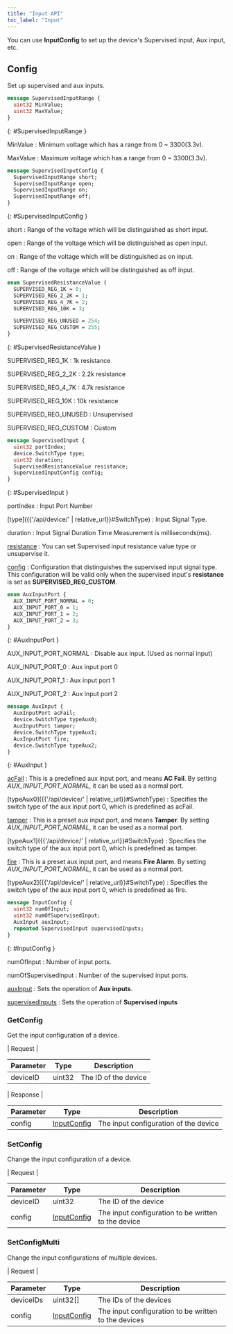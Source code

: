 ```yaml
---
title: "Input API"
toc_label: "Input"  
---
```


You can use __InputConfig__ to set up the device's Supervised input, Aux input, etc.

## Config

Set up supervised and aux inputs.

```protobuf
message SupervisedInputRange {
  uint32 MinValue;
  uint32 MaxValue;
}
```
{: #SupervisedInputRange }

MinValue
: Minimum voltage which has a range from 0 ~ 3300(3.3v). 

MaxValue
: Maximum voltage which has a range from 0 ~ 3300(3.3v). 

```protobuf
message SupervisedInputConfig {
  SupervisedInputRange short;
  SupervisedInputRange open;
  SupervisedInputRange on;
  SupervisedInputRange off;
}
```
{: #SupervisedInputConfig }

short
: Range of the voltage which will be distinguished as short input.

open
: Range of the voltage which will be distinguished as open input.

on
: Range of the voltage which will be distinguished as on input.

off
: Range of the voltage which will be distinguished as off input.

```protobuf
enum SupervisedResistanceValue {
  SUPERVISED_REG_1K = 0;
  SUPERVISED_REG_2_2K = 1;
  SUPERVISED_REG_4_7K = 2;
  SUPERVISED_REG_10K = 3;

  SUPERVISED_REG_UNUSED = 254;
  SUPERVISED_REG_CUSTOM = 255;
}
```
{: #SupervisedResistanceValue }

SUPERVISED_REG_1K
: 1k resistance

SUPERVISED_REG_2_2K
: 2.2k resistance

SUPERVISED_REG_4_7K
: 4.7k resistance

SUPERVISED_REG_10K
:	10k resistance

SUPERVISED_REG_UNUSED
: Unsupervised

SUPERVISED_REG_CUSTOM
: Custom

```protobuf
message SupervisedInput {
  uint32 portIndex;
  device.SwitchType type;
  uint32 duration;
  SupervisedResistanceValue resistance;
  SupervisedInputConfig config;
}
```
{: #SupervisedInput }

portIndex
: Input Port Number

[type]({{'/api/device/' | relative_url}}#SwitchType)
: Input Signal Type.

duration
: Input Signal Duration Time Measurement is milliseconds(ms).

[resistance](#SupervisedResistanceValue)
: You can set Supervised input resistance value type or unsupervise it.

[config](#SupervisedInputConfig)
: Configuration that distinguishes the supervised input signal type. This configuration will be valid only when the supervised input's __resistance__ is set as __SUPERVISED_REG_CUSTOM__.


```protobuf
enum AuxInputPort {
  AUX_INPUT_PORT_NORMAL = 0;
  AUX_INPUT_PORT_0 = 1;
  AUX_INPUT_PORT_1 = 2;
  AUX_INPUT_PORT_2 = 3;
}
```
{: #AuxInputPort }

AUX_INPUT_PORT_NORMAL
: Disable aux input. (Used as normal input)

AUX_INPUT_PORT_0
: Aux input port 0

AUX_INPUT_PORT_1
: Aux input port 1

AUX_INPUT_PORT_2
: Aux input port 2

```protobuf
message AuxInput {
  AuxInputPort acFail;
  device.SwitchType typeAux0;
  AuxInputPort tamper;
  device.SwitchType typeAux1;
  AuxInputPort fire;
  device.SwitchType typeAux2;
}
```
{: #AuxInput }

[acFail](#AuxInputPort)
: This is a predefined aux input port, and means __AC Fail__. By setting _AUX_INPUT_PORT_NORMAL_, it can be used as a normal port.

[typeAux0]({{'/api/device/' | relative_url}}#SwitchType)
: Specifies the switch type of the aux input port 0, which is predefined as acFail.

[tamper](#AuxInputPort)
: This is a preset aux input port, and means __Tamper__. By setting _AUX_INPUT_PORT_NORMAL_, it can be used as a normal port.

[typeAux1]({{'/api/device/' | relative_url}}#SwitchType)
: Specifies the switch type of the aux input port 0, which is predefined as tamper.

[fire](#AuxInputPort)
: This is a preset aux input port, and means __Fire Alarm__. By setting _AUX_INPUT_PORT_NORMAL_, it can be used as a normal port.

[typeAux2]({{'/api/device/' | relative_url}}#SwitchType)
: Specifies the switch type of the aux input port 0, which is predefined as fire.

```protobuf
message InputConfig {
  uint32 numOfInput;
  uint32 numOfSupervisedInput;
  AuxInput auxInput;
  repeated SupervisedInput supervisedInputs;
}
```
{: #InputConfig }

numOfInput
: Number of input ports.

numOfSupervisedInput
: Number of the supervised input ports.

[auxInput](#AuxInput)
: Sets the operation of __Aux inputs__.

[supervisedInputs](#SupervisedInput)
: Sets the operation of __Supervised inputs__


### GetConfig

Get the input configuration of a device.

| Request |

| Parameter | Type | Description |
| --------- | ---- | ----------- |
| deviceID | uint32 | The ID of the device |

| Response |

| Parameter | Type | Description |
| --------- | ---- | ----------- |
| config | [InputConfig](#InputConfig) | The input configuration of the device |

### SetConfig

Change the input configuration of a device.

| Request |

| Parameter | Type | Description |
| --------- | ---- | ----------- |
| deviceID | uint32 | The ID of the device |
| config | [InputConfig](#InputConfig) | The input configuration to be written to the device |

### SetConfigMulti

Change the input configurations of multiple devices.

| Request |

| Parameter | Type | Description |
| --------- | ---- | ----------- |
| deviceIDs | uint32[] | The IDs of the devices |
| config | [InputConfig](#InputConfig) | The input configuration to be written to the devices |

